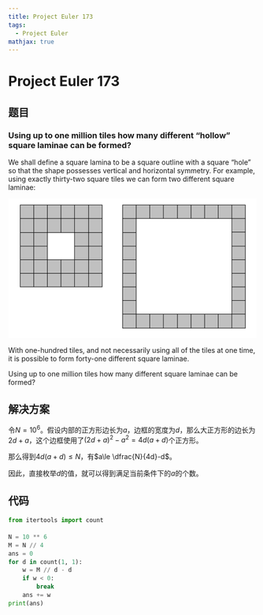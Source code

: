 ```yaml
---
title: Project Euler 173
tags:
  - Project Euler
mathjax: true
---
```

<escape><!-- more --></escape>
    

# Project Euler 173
## 题目
### Using up to one million tiles how many different “hollow” square laminae can be formed?
We shall define a square lamina to be a square outline with a square “hole” so that the shape possesses vertical and horizontal symmetry. For example, using exactly thirty-two square tiles we can form two different square laminae:

![](../images/p173_square_laminas.gif)

With one-hundred tiles, and not necessarily using all of the tiles at one time, it is possible to form forty-one different square laminae.

Using up to one million tiles how many different square laminae can be formed?


## 解决方案

令$N=10^6$。假设内部的正方形边长为$a$，边框的宽度为$d$，那么大正方形的边长为$2d+a$，这个边框使用了$(2d+a)^2-a^2=4d(a+d)$个正方形。

那么得到$4d(a+d)\le N$，有$a\le \dfrac{N}{4d}-d$。

因此，直接枚举$d$的值，就可以得到满足当前条件下的$a$的个数。

## 代码

```py
from itertools import count

N = 10 ** 6
M = N // 4
ans = 0
for d in count(1, 1):
    w = M // d - d
    if w < 0:
        break
    ans += w
print(ans)

```
